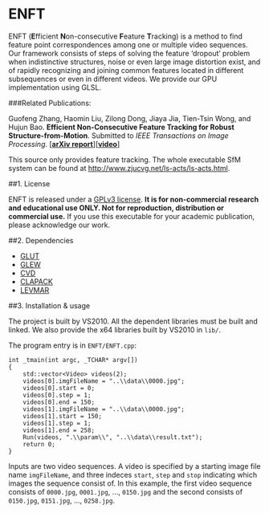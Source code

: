 # ENFT

ENFT (**E**fficient **N**on-consecutive **F**eature **T**racking) is a method to find feature point correspondences among one or multiple video sequences. Our framework consists of steps of solving the feature ‘dropout’ problem when indistinctive structures, noise or even large image distortion exist, and of rapidly recognizing and joining common features located in different subsequences or even in different videos. We provide our GPU implementation using GLSL. 

###Related Publications:

Guofeng Zhang, Haomin Liu, Zilong Dong, Jiaya Jia, Tien-Tsin Wong, and Hujun Bao. **Efficient Non-Consecutive Feature Tracking for Robust Structure-from-Motion**. Submitted to *IEEE Transactions on Image Processing*. [**[arXiv report](http://arxiv.org/abs/1510.08012)**][**[video](https://drive.google.com/open?id=0B82Mv44r3F25LTh3ZERTRkZMVXc)**]

This source only provides feature tracking. The whole executable SfM system can be found at http://www.zjucvg.net/ls-acts/ls-acts.html.

##1. License

ENFT is released under a [GPLv3 license](http://choosealicense.com/licenses/gpl-3.0/). **It is for non-commercial research and educational use ONLY. Not for reproduction, distribution or commercial use.** If you use this executable for your academic publication, please acknowledge our work.

##2. Dependencies

* [GLUT](https://www.opengl.org/resources/libraries/glut/)
* [GLEW](http://glew.sourceforge.net/)
* [CVD](https://www.edwardrosten.com/cvd/)
* [CLAPACK](http://www.netlib.org/clapack/)
* [LEVMAR](http://www.ics.forth.gr/~lourakis/levmar/)

##3. Installation & usage

The project is built by VS2010. All the dependent libraries must be built and linked. We also provide the x64 libraries built by VS2010 in `lib/`.

The program entry is in `ENFT/ENFT.cpp`:

	int _tmain(int argc, _TCHAR* argv[])
	{
		std::vector<Video> videos(2);
		videos[0].imgFileName = "..\\data\\0000.jpg";
		videos[0].start = 0;
		videos[0].step = 1;
		videos[0].end = 150;
		videos[1].imgFileName = "..\\data\\0000.jpg";
		videos[1].start = 150;
		videos[1].step = 1;
		videos[1].end = 258;
		Run(videos, ".\\param\\", "..\\data\\result.txt");
		return 0;
	}
	
Inputs are two video sequences. A video is specified by a starting image file name `imgFileName`, and three indeces `start`, `step` and `stop` indicating which images the sequence consist of. In this example, the first video sequence consists of `0000.jpg`, `0001.jpg`, ..., `0150.jpg` and the second consists of `0150.jpg`, `0151.jpg`, ..., `0258.jpg`.


